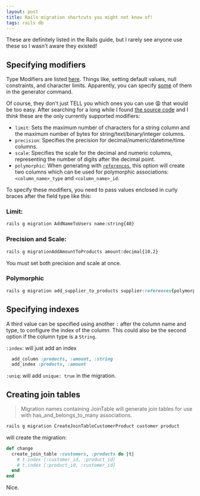 ```yaml
---
layout: post
title: Rails migration shortcuts you might not know of!
tags: rails db
---
```


These are definitely listed in the Rails guide, but I rarely see anyone use these so I wasn't aware they existed!

## Specifying modifiers

Type Modifiers are listed [here](https://guides.rubyonrails.org/active_record_migrations.html#column-modifiers). Things like, setting default values, null constraints, and character limits. Apparently, you can specify [some](https://guides.rubyonrails.org/active_record_migrations.html#passing-modifiers) of them in the generator command. 

Of course, they don't just TELL you which ones you can use 😩 that would be too easy. After searching for a long while I found [the source code](https://github.com/rails/rails/blob/main/railties/lib/rails/generators/generated_attribute.rb) and I _think_ these are the only currently supported modifiers:

-  `limit`: Sets the maximum number of characters for a string column and the maximum number of bytes for string/text/binary/integer columns.
-  `precision`: Specifies the precision for decimal/numeric/datetime/time columns.
-  `scale`: Specifies the scale for the decimal and numeric columns, representing the number of digits after the decimal point. 
-  `polymorphic`: When generating with [`references`](https://guides.rubyonrails.org/active_record_migrations.html#references), this option will create two columns which can be used for polymorphic associations: `<column_name>_type` and `<column_name>_id`.

To specify these modifiers, you need to pass values enclosed in curly braces after the field type like this:

### Limit:
```bash
rails g migration AddNameToUsers name:string{40}
```

### Precision and Scale:
```bash
rails g migrationAddAmountToProducts amount:decimal{10.2}
```

You must set both precision and scale at once.

### Polymorphic

```rb
rails g migration add_supplier_to_products supplier:references{polymorphic}
```


## Specifying indexes

A third value can be specified using another `:` after the column name and type, to configure the index of the column. This could also be the second option if the column type is a `String`.

`:index`: will just add an index

```rb
  add_column :products, :amount, :string
  add_index :products, :amount
```

`:uniq`: will add `unique: true` in the migration.

## Creating join tables
> Migration names containing JoinTable will generate join tables for use with
has_and_belongs_to_many associations.


```bash
rails g migration CreateJoinTableCustomerProduct customer product
```

will create the migration:

```rb
def change
  create_join_table :customers, :products do |t|
    # t.index [:customer_id, :product_id]
    # t.index [:product_id, :customer_id]
  end
end
```

Nice.
